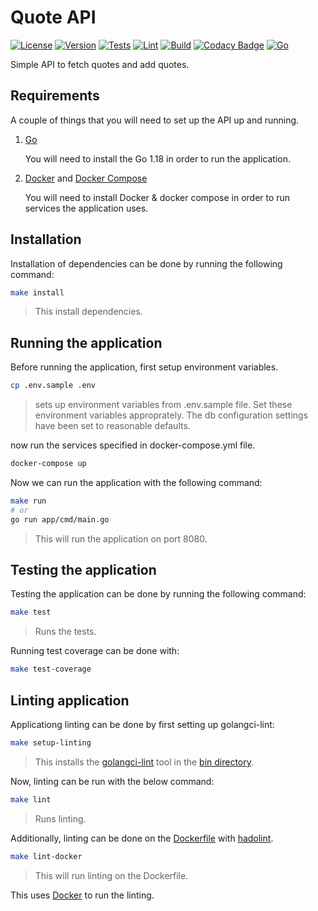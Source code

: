 # Quote API

[![License](https://img.shields.io/github/license/brianlusina/quote-api)](https://github.com/brianlusina/quote-api/blob/main/LICENSE)
[![Version](https://img.shields.io/github/v/release/brianlusina/quote-api?color=%235351FB&label=version)](https://github.com/brianlusina/quote-api/releases)
[![Tests](https://github.com/BrianLusina/quote-api/actions/workflows/tests.yml/badge.svg)](https://github.com/BrianLusina/quote-api/actions/workflows/tests.yml)
[![Lint](https://github.com/BrianLusina/quote-api/actions/workflows/lint.yml/badge.svg)](https://github.com/BrianLusina/quote-api/actions/workflows/lint.yml)
[![Build](https://github.com/BrianLusina/quote-api/actions/workflows/build_app.yml/badge.svg)](https://github.com/BrianLusina/quote-api/actions/workflows/build_app.yml)
[![Codacy Badge](https://app.codacy.com/project/badge/Grade/3c7f8e37c31646a5ae7b17cf1682551b)](https://www.codacy.com/gh/BrianLusina/quote-api/dashboard?utm_source=github.com&amp;utm_medium=referral&amp;utm_content=BrianLusina/quote-api&amp;utm_campaign=Badge_Grade)
[![Go](https://img.shields.io/badge/Go-1.18-blue.svg)](https://go.dev/)

Simple API to fetch quotes and add quotes.

## Requirements

A couple of things that you will need to set up the API up and running.

1. [Go](https://golang.org/doc/install)

   You will need to install the Go 1.18 in order to run the application.

2. [Docker](https://docker.com) and [Docker Compose](https://docs.docker.com/compose/install/)

    You will need to install Docker & docker compose in order to run services the application uses.

## Installation

Installation of dependencies can be done by running the following command:

``` bash
make install
```

> This install dependencies.

## Running the application

Before running the application, first setup environment variables.

``` bash
cp .env.sample .env
```

> sets up environment variables from .env.sample file. Set these environment variables approprately. The db configuration settings have been set to reasonable defaults.

now run the services specified in docker-compose.yml file.

``` bash
docker-compose up
```

Now we can run the application with the following command:

``` bash
make run
# or
go run app/cmd/main.go
```

> This will run the application on port 8080.

## Testing the application

Testing the application can be done by running the following command:

``` bash
make test
```

> Runs the tests.

Running test coverage can be done with:

``` bash
make test-coverage
```

## Linting application

Applicationg linting can be done by first setting up golangci-lint:

``` bash
make setup-linting
```

> This installs the [golangci-lint](https://github.com/golangci/golangci-lint) tool in the [bin directory](./bin).

Now, linting can be run with the below command:

``` bash
make lint
```

> Runs linting.

Additionally, linting can be done on the [Dockerfile](./Dockerfile) with [hadolint](https://github.com/hadolint/hadolint).

``` bash
make lint-docker
```

> This will run linting on the Dockerfile.

This uses [Docker](https://docker.com) to run the linting.
